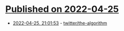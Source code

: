 # [Published on 2022-04-25](index.md)

* [2022-04-25, 21:01:53](https://news.ycombinator.com/item?id=31160546) - [twitter/the-algorithm](https://github.com/twitter/the-algorithm)

